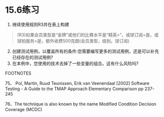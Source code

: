 # 15.6练习

1. 继续使用规则R3并在表上构建

> (R3)如果会员类型是“金牌”或他们的比赛水平是“精英>”，或球订阅=是，或球拍服务=是，额外收费500克朗(会员类型，级别。球订阅)

2. 创建测试用例，以覆盖所有的条件:您需要编写更多的测试用例，还是可以补充已经存在的测试用例?
3. 在本例中，您使用的技术去掉了一些变量的组合。这有什么风险吗?

FOOTNOTES

75、 Pol, Martin, Ruud Teunissen, Erik van Veenendaal [2002] Software Testing - A Guide to the TMAP Approach Elementary Comparison pp 237-245

76、The technique is also known by the name Modified Condition Decision Coverage (MCDC)

